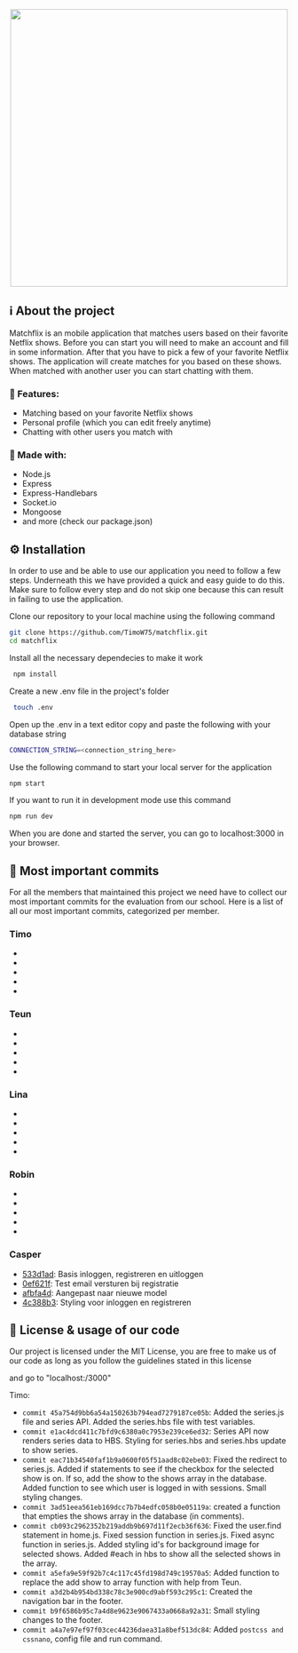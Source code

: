 <section align="center">
 <img src="https://user-images.githubusercontent.com/60609760/159242521-5cf9800b-5134-4ef1-a91f-3c493d40de34.svg" width="500">
</section>

<section>
 <h1>ℹ️ About the project</h1>
 <p>Matchflix is an mobile application that matches users based on their favorite Netflix shows. Before you can start you will need to make an account and fill in some information. After that you have to pick a few of your favorite Netflix shows. The application will create matches for you based on these shows. When matched with another user you can start chatting with them.</p>
 
 <h3>📱 Features:</h3>
 <ul>
  <li>Matching based on your favorite Netflix shows</li>
  <li>Personal profile (which you can edit freely anytime)</li>
  <li>Chatting with other users you match with</li>
 </ul>
 
 <h3>🧰 Made with:</h3>
 <ul>
  <li>Node.js</li>
  <li>Express</li>
  <li>Express-Handlebars</li>
  <li>Socket.io</li>
  <li>Mongoose</li>
  <li>and more (check our package.json)</li>
 </ul>
</section>

<section>
 <h2>⚙️ Installation</h2>
 <p>In order to use and be able to use our application you need to follow a few steps. Underneath this we have provided a quick and easy guide to do this. Make sure to follow every step and do not skip one because this can result in failing to use the application.</p>
 
 Clone our repository to your local machine using the following command
 ````bash
 git clone https://github.com/TimoW75/matchflix.git  
 cd matchflix  
 ````
 Install all the necessary dependecies to make it work
 ````bash
  npm install  
 ````
 Create a new .env file in the project's folder
 ````bash
  touch .env  
 ````
 Open up the .env in a text editor copy and paste the following with your database string  
 ````bash
 CONNECTION_STRING=<connection_string_here>
 ````
 Use the following command to start your local server for the application
 ````bash 
 npm start  
 ````
 If you want to run it in development mode use this command
 ````bash
 npm run dev
 ````
 When you are done and started the server, you can go to localhost:3000 in your browser.
</section>

<section>
 <h2>🔨 Most important commits</h2>
 <p>For all the members that maintained this project we need have to collect our most important commits for the evaluation from our school. Here is a list of all our most important commits, categorized per member.</p>
  
 <h3>Timo</h3>
 <ul>
  <li></li>
  <li></li>
  <li></li>
  <li></li>
  <li></li>
 </ul>
 
 <h3>Teun</h3>
 <ul>
  <li></li>
  <li></li>
  <li></li>
  <li></li>
  <li></li>
 </ul>
 
 <h3>Lina</h3>
 <ul>
  <li></li>
  <li></li>
  <li></li>
  <li></li>
  <li></li>
 </ul>
 
 <h3>Robin</h3>
 <ul>
  <li></li>
  <li></li>
  <li></li>
  <li></li>
  <li></li>
 </ul>
 
 <h3>Casper</h3>
 <ul>
  <li><a href="https://github.com/TimoW75/matchflix/commit/533d1adf5e152d73998067ac7b946fdd62cb00eb">533d1ad</a>: Basis inloggen, registreren en uitloggen</li>
  <li><a href="https://github.com/TimoW75/matchflix/commit/0ef621f5fff436ecf0cf901823cbc80b9eecc84e">0ef621f</a>: Test email versturen bij registratie</li>
  <li><a href="https://github.com/TimoW75/matchflix/commit/afbfa4dd1152cef8a246abf0988170f4085e1a15">afbfa4d</a>: Aangepast naar nieuwe model</li>
  <li><a href="https://github.com/TimoW75/matchflix/commit/4c388b36320caca9b4841b743427470a2cc0d2fa">4c388b3</a>: Styling voor inloggen en registreren</li>
 </ul>
</section>
 
<section>
 <h2>📄 License & usage of our code</h2>
 <p>Our project is licensed under the MIT License, you are free to make us of our code as long as you follow the guidelines stated in this license</p>
</section>
and go to "localhost:/3000"  



Timo:
* `commit 45a754d9bb6a54a150263b794ead7279187ce05b`: Added the series.js file and series API. Added the series.hbs file with test variables.
* `commit e1ac4dcd411c7bfd9c6380a0c7953e239ce6ed32`: Series API now renders series data to HBS. Styling for series.hbs and series.hbs update to show series.
* `commit eac71b34540faf1b9a0600f05f51aad8c02ebe03`: Fixed the redirect to series.js. Added if statements to see if the checkbox for the selected show is on. If so, add the show to the shows array in the database. Added function to see which user is logged in with sessions. Small styling changes.
* `commit 3ad51eea561eb169dcc7b7b4edfc058b0e05119a`: created a function that empties the shows array in the database (in comments). 
* `commit cb093c2962352b219addb9b697d11f2ecb36f636`: Fixed the user.find statement in home.js. Fixed session function in series.js. Fixed async function in series.js. Added styling id's for background image for selected shows. Added #each in hbs to show all the selected shows in the array.
* `commit a5efa9e59f92b7c4c117c45fd198d749c19570a5`: Added function to replace the add show to array function with help from Teun.
* `commit a3d2b4b954bd338c78c3e900cd9abf593c295c1`: Created the navigation bar in the footer.
* `commit b9f6586b95c7a4d8e9623e9067433a0668a92a31`: Small styling changes to the footer.
* `commit a4a7e97ef97f03cec44236daea31a8bef513dc84`: Added `postcss and cssnano`, config file and run command.


